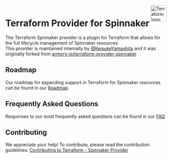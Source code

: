 <a href="https://terraform.io">
    <img src="https://cdn.rawgit.com/hashicorp/terraform-website/master/content/source/assets/images/logo-hashicorp.svg" alt="Terraform logo" title="Terraform" align="right" height="50" />
</a>

# Terraform Provider for Spinnaker

The Terraform Spinnaker provider is a plugin for Terraform that allows for the full lifecycle management of Spinnaker resources.   
This provider is maintained internally by [@KeisukeYamashita](https://github.com/KeisukeYamashita) and it was originally forked from [armory-io/terraform-provider-spinnaker](https://github.com/armory-io/terraform-provider-spinnaker).

## Roadmap

Our roadmap for expanding support in Terraform for Spinnaker resources can be found in our [Roadmap](./ROADMAP.md).

## Frequently Asked Questions

Responses to our most frequently asked questions can be found in our [FAQ](./FAQ.md )

## Contributing

We appreciate your help!
To contribute, please read the contribution guidelines: [Contributing to Terraform - Spinnaker Provider](./CONTRIBUTING.md)
